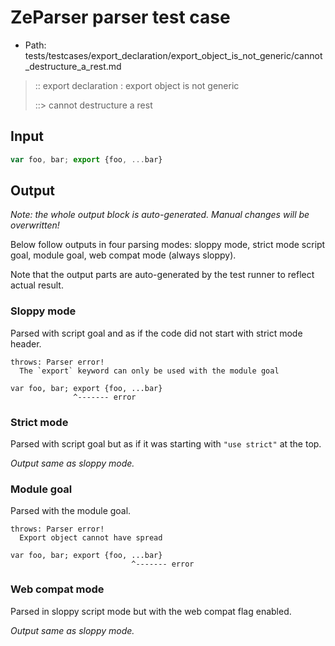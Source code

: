# ZeParser parser test case

- Path: tests/testcases/export_declaration/export_object_is_not_generic/cannot_destructure_a_rest.md

> :: export declaration : export object is not generic
>
> ::> cannot destructure a rest

## Input

`````js
var foo, bar; export {foo, ...bar}
`````

## Output

_Note: the whole output block is auto-generated. Manual changes will be overwritten!_

Below follow outputs in four parsing modes: sloppy mode, strict mode script goal, module goal, web compat mode (always sloppy).

Note that the output parts are auto-generated by the test runner to reflect actual result.

### Sloppy mode

Parsed with script goal and as if the code did not start with strict mode header.

`````
throws: Parser error!
  The `export` keyword can only be used with the module goal

var foo, bar; export {foo, ...bar}
              ^------- error
`````

### Strict mode

Parsed with script goal but as if it was starting with `"use strict"` at the top.

_Output same as sloppy mode._

### Module goal

Parsed with the module goal.

`````
throws: Parser error!
  Export object cannot have spread

var foo, bar; export {foo, ...bar}
                           ^------- error
`````


### Web compat mode

Parsed in sloppy script mode but with the web compat flag enabled.

_Output same as sloppy mode._
